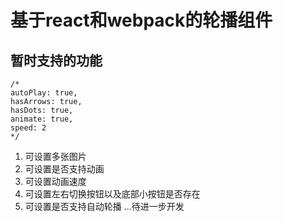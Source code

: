 # 基于react和webpack的轮播组件

## 暂时支持的功能

```
/*
autoPlay: true,
hasArrows: true,
hasDots: true,
animate: true,
speed: 2
*/
```
1. 可设置多张图片
2. 可设置是否支持动画
3. 可设置动画速度
4. 可设置左右切换按钮以及底部小按钮是否存在
5. 可设置是否支持自动轮播
...待进一步开发

